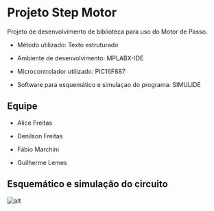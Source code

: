 # Projeto Step Motor

Projeto de desenvolvimento de biblioteca para uso do Motor de Passo.

* Método utilizado: Texto estruturado

* Ambiente de desenvolvimento: MPLABX-IDE

* Microcontrolador utilizado: PIC16F887

* Software para esquemático e simulaçao do programa: SIMULIDE

## Equipe

* Alice Freitas

* Denilson Freitas

* Fábio Marchini

* Guilherme Lemes

## Esquemático e simulação do circuito

![alt]()
